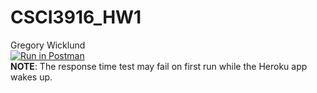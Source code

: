 # CSCI3916_HW1  
Gregory Wicklund  
[![Run in Postman](https://run.pstmn.io/button.svg)](https://app.getpostman.com/run-collection/27228e73453787b40f75)  
**NOTE**: The response time test may fail on first run while the Heroku app wakes up.
